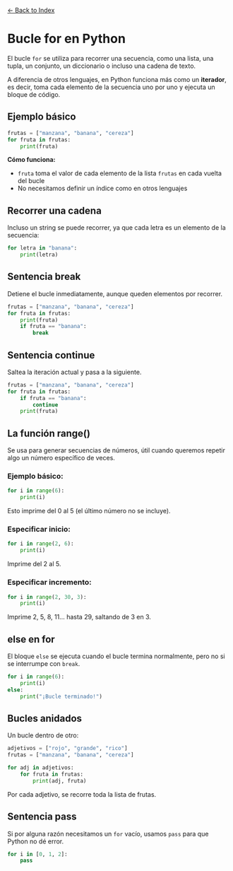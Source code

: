 [← Back to Index](README.md)

# Bucle for en Python

El bucle `for` se utiliza para recorrer una secuencia, como una lista, una tupla, un conjunto, un diccionario o incluso una cadena de texto.

A diferencia de otros lenguajes, en Python funciona más como un **iterador**, es decir, toma cada elemento de la secuencia uno por uno y ejecuta un bloque de código.

## Ejemplo básico

```python
frutas = ["manzana", "banana", "cereza"]
for fruta in frutas:
    print(fruta)
```

**Cómo funciona:**

- `fruta` toma el valor de cada elemento de la lista `frutas` en cada vuelta del bucle
- No necesitamos definir un índice como en otros lenguajes

## Recorrer una cadena

Incluso un string se puede recorrer, ya que cada letra es un elemento de la secuencia:

```python
for letra in "banana":
    print(letra)
```

## Sentencia break

Detiene el bucle inmediatamente, aunque queden elementos por recorrer.

```python
frutas = ["manzana", "banana", "cereza"]
for fruta in frutas:
    print(fruta)
    if fruta == "banana":
        break
```

## Sentencia continue

Saltea la iteración actual y pasa a la siguiente.

```python
frutas = ["manzana", "banana", "cereza"]
for fruta in frutas:
    if fruta == "banana":
        continue
    print(fruta)
```

## La función range()

Se usa para generar secuencias de números, útil cuando queremos repetir algo un número específico de veces.

### Ejemplo básico:

```python
for i in range(6):
    print(i)
```

Esto imprime del 0 al 5 (el último número no se incluye).

### Especificar inicio:

```python
for i in range(2, 6):
    print(i)
```

Imprime del 2 al 5.

### Especificar incremento:

```python
for i in range(2, 30, 3):
    print(i)
```

Imprime 2, 5, 8, 11… hasta 29, saltando de 3 en 3.

## else en for

El bloque `else` se ejecuta cuando el bucle termina normalmente, pero no si se interrumpe con `break`.

```python
for i in range(6):
    print(i)
else:
    print("¡Bucle terminado!")
```

## Bucles anidados

Un bucle dentro de otro:

```python
adjetivos = ["rojo", "grande", "rico"]
frutas = ["manzana", "banana", "cereza"]

for adj in adjetivos:
    for fruta in frutas:
        print(adj, fruta)
```

Por cada adjetivo, se recorre toda la lista de frutas.

## Sentencia pass

Si por alguna razón necesitamos un `for` vacío, usamos `pass` para que Python no dé error.

```python
for i in [0, 1, 2]:
    pass
```